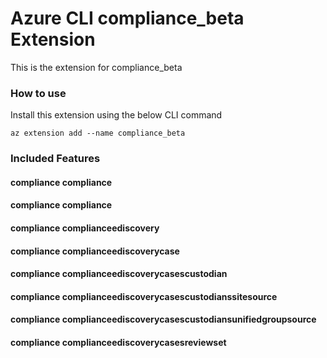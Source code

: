 # Azure CLI compliance_beta Extension #
This is the extension for compliance_beta

### How to use ###
Install this extension using the below CLI command
```
az extension add --name compliance_beta
```

### Included Features ###
#### compliance compliance ####
#### compliance compliance ####
#### compliance complianceediscovery ####
#### compliance complianceediscoverycase ####
#### compliance complianceediscoverycasescustodian ####
#### compliance complianceediscoverycasescustodianssitesource ####
#### compliance complianceediscoverycasescustodiansunifiedgroupsource ####
#### compliance complianceediscoverycasesreviewset ####